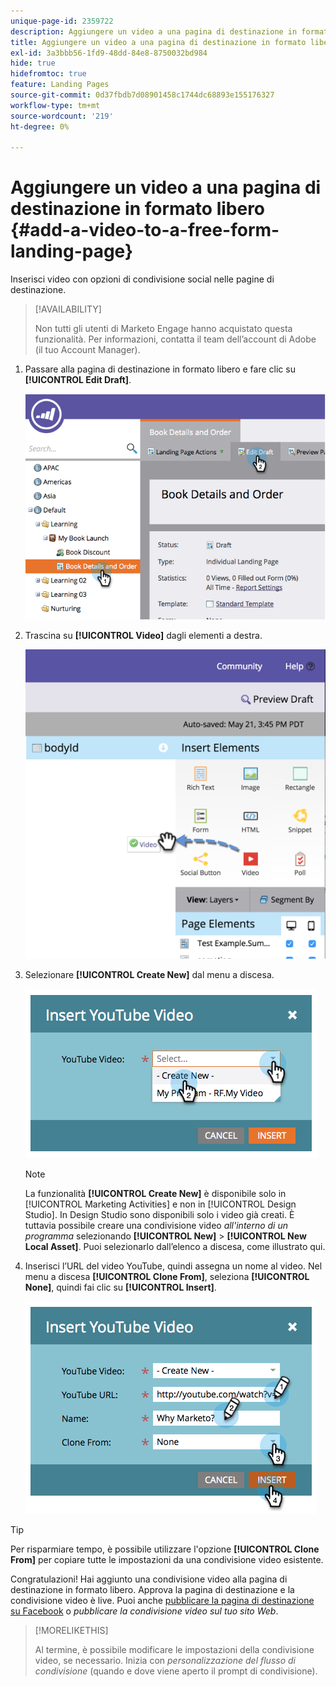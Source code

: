 ```yaml
---
unique-page-id: 2359722
description: Aggiungere un video a una pagina di destinazione in formato libero - Documenti Marketo - Documentazione del prodotto
title: Aggiungere un video a una pagina di destinazione in formato libero
exl-id: 3a3bbb56-1fd9-48dd-84e8-8750032bd984
hide: true
hidefromtoc: true
feature: Landing Pages
source-git-commit: 0d37fbdb7d08901458c1744dc68893e155176327
workflow-type: tm+mt
source-wordcount: '219'
ht-degree: 0%

---
```


# Aggiungere un video a una pagina di destinazione in formato libero {#add-a-video-to-a-free-form-landing-page}

Inserisci video con opzioni di condivisione social nelle pagine di destinazione.

>[!AVAILABILITY]
>
>Non tutti gli utenti di Marketo Engage hanno acquistato questa funzionalità. Per informazioni, contatta il team dell’account di Adobe (il tuo Account Manager).

1. Passare alla pagina di destinazione in formato libero e fare clic su **[!UICONTROL Edit Draft]**.

   ![](assets/image2014-9-17-11-3a28-3a51.png)

1. Trascina su **[!UICONTROL Video]** dagli elementi a destra.

   ![](assets/image2015-5-21-15-3a46-3a34.png)

1. Selezionare **[!UICONTROL Create New]** dal menu a discesa.

   ![](assets/image2014-9-17-11-3a29-3a8.png)

   >[!NOTE]
   >
   >La funzionalità **[!UICONTROL Create New]** è disponibile solo in [!UICONTROL Marketing Activities] e non in [!UICONTROL Design Studio]. In Design Studio sono disponibili solo i video già creati. È tuttavia possibile creare una condivisione video _all&#39;interno di un programma_ selezionando **[!UICONTROL New]** > **[!UICONTROL New Local Asset]**. Puoi selezionarlo dall’elenco a discesa, come illustrato qui.

1. Inserisci l’URL del video YouTube, quindi assegna un nome al video. Nel menu a discesa **[!UICONTROL Clone From]**, seleziona **[!UICONTROL None]**, quindi fai clic su **[!UICONTROL Insert]**.

   ![](assets/image2014-9-17-11-3a29-3a15.png)

>[!TIP]
>
>Per risparmiare tempo, è possibile utilizzare l&#39;opzione **[!UICONTROL Clone From]** per copiare tutte le impostazioni da una condivisione video esistente.

Congratulazioni! Hai aggiunto una condivisione video alla pagina di destinazione in formato libero. Approva la pagina di destinazione e la condivisione video è live. Puoi anche [pubblicare la pagina di destinazione su Facebook](/help/marketo/product-docs/demand-generation/facebook/publish-landing-pages-to-facebook.md) o _pubblicare la condivisione video sul tuo sito Web_.

>[!MORELIKETHIS]
>
>Al termine, è possibile modificare le impostazioni della condivisione video, se necessario. Inizia con _personalizzazione del flusso di condivisione_ (quando e dove viene aperto il prompt di condivisione).
